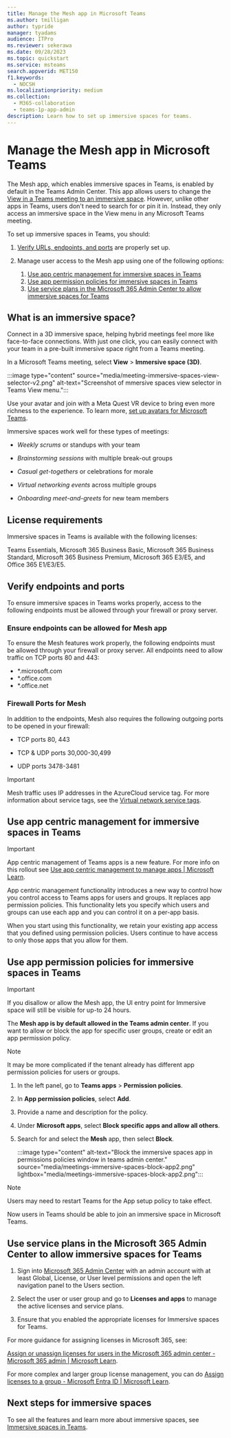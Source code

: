```yaml
---
title: Manage the Mesh app in Microsoft Teams
ms.author: tmilligan
author: typride
manager: tyadams
audience: ITPro
ms.reviewer: sekerawa
ms.date: 09/28/2023
ms.topic: quickstart
ms.service: msteams
search.appverid: MET150
f1.keywords: 
  - NOCSH
ms.localizationpriority: medium
ms.collection: 
  - M365-collaboration
  - teams-1p-app-admin
description: Learn how to set up immersive spaces for teams.
---
```



# Manage the Mesh app in Microsoft Teams

The Mesh app, which enables immersive spaces in Teams, is enabled by default in the Teams Admin Center. This app allows users to change the [View in a Teams meeting to an immersive space](https://support.microsoft.com/en-us/office/get-started-with-immersive-spaces-in-microsoft-teams-4a6182f8-0f43-4c24-bb66-ef229fa221d8). However, unlike other apps in Teams, users don't need to search for or pin it in. Instead, they only access an immersive space in the View menu in any Microsoft Teams meeting.

To set up immersive spaces in Teams, you should:

1. [Verify URLs, endpoints, and ports](#verify-endpoints-and-ports) are properly set up.

1. Manage user access to the Mesh app using one of the following options:
    1. [Use app centric management for immersive spaces in Teams](#use-app-centric-management-for-immersive-spaces-in-teams)
    1. [Use app permission policies for immersive spaces in Teams](#use-app-permission-policies-for-immersive-spaces-in-teams)
    1. [Use service plans in the Microsoft 365 Admin Center to allow immersive spaces for Teams](#use-service-plans-in-the-microsoft-365-admin-center-to-allow-immersive-spaces-for-teams)

## What is an immersive space?

Connect in a 3D immersive space, helping hybrid meetings feel more like face-to-face connections. With just one click, you can easily connect with your team in a pre-built immersive space right from a Teams meeting.

In a Microsoft Teams meeting, select **View** > **Immersive space (3D)**.

:::image type="content" source="media/meeting-immersive-spaces-view-selector-v2.png" alt-text="Screenshot of mmersive spaces view selector in Teams View menu.":::

Use your avatar and join with a Meta Quest VR device to bring even more richness to the experience.  To learn more, [set up avatars for Microsoft Teams](meeting-avatars.md).

Immersive spaces work well for these types of meetings:

- *Weekly scrums* or standups with your team

- *Brainstorming sessions* with multiple break-out groups

- *Casual get-togethers* or celebrations for morale

- *Virtual networking events* across multiple groups

- *Onboarding meet-and-greets* for new team members

## License requirements

Immersive spaces in Teams is available with the following licenses:

Teams Essentials, Microsoft 365 Business Basic, Microsoft 365 Business Standard, Microsoft 365 Business Premium, Microsoft 365 E3/E5, and Office 365 E1/E3/E5.

## Verify endpoints and ports

To ensure immersive spaces in Teams works properly, access to the following endpoints must be allowed through your firewall or proxy server.

### Ensure endpoints can be allowed for Mesh app

To ensure the Mesh features work properly, the following endpoints must be allowed through your firewall or proxy server. All endpoints need to allow traffic on TCP ports 80 and 443:

- *.microsoft.com
- *.office.com
- *.office.net

### Firewall Ports for Mesh

In addition to the endpoints, Mesh also requires the following outgoing ports to be opened in your firewall:

- TCP ports 80, 443

- TCP & UDP ports 30,000-30,499

- UDP ports 3478-3481

> [!IMPORTANT]
>Mesh traffic uses IP addresses in the AzureCloud service tag.
>For more information about service tags, see the [Virtual network service tags](/azure/virtual-network/service-tags-overview).

## Use app centric management for immersive spaces in Teams

> [!IMPORTANT]
> App centric management of Teams apps is a new feature. For more info on this rollout see [Use app centric management to manage apps | Microsoft Learn](app-centric-management.md).

App centric management functionality introduces a new way to control how you control access to Teams apps for users and groups. It replaces app permission policies. This functionality lets you specify which users and groups can use each app and you can control it on a per-app basis.

When you start using this functionality, we retain your existing app access that you defined using permission policies. Users continue to have access to only those apps that you allow for them.

## Use app permission policies for immersive spaces in Teams

> [!IMPORTANT]
> If you disallow or allow the Mesh app, the UI entry point for Immersive space will still be visible for up-to 24 hours.

The **Mesh app is by default allowed in the Teams admin center**. If you want to allow or block the app for specific user groups, create or edit an app permission policy.

> [!NOTE]
> It may be more complicated if the tenant already has different app permission policies for users or groups.

1. In the left panel, go to **Teams apps** > **Permission policies**.
1. In **App permission policies**, select **Add**.
1. Provide a name and description for the policy.
1. Under **Microsoft apps**, select **Block specific apps and allow all others**.
1. Search for and select the **Mesh** app, then select **Block**.

    :::image type="content" alt-text="Block the immersive spaces app in permissions policies window in teams admin center." source="media/meetings-immersive-spaces-block-app2.png" lightbox="media/meetings-immersive-spaces-block-app2.png":::

> [!NOTE]
> Users may need to restart Teams for the App setup policy to take effect.

Now users in Teams should be able to join an immersive space in Microsoft Teams.

## Use service plans in the Microsoft 365 Admin Center to allow immersive spaces for Teams

1. Sign into [Microsoft 365 Admin Center](https://admin.microsoft.com/) with an admin account with at least Global, License, or User level permissions and open the left navigation panel to the Users section.

1. Select the user or user group and go to **Licenses and apps** to manage the active licenses and service plans.

1. Ensure that you enabled the appropriate licenses for Immersive spaces for Teams.

For more guidance for assigning licenses in Microsoft 365, see:

[Assign or unassign licenses for users in the Microsoft 365 admin center - Microsoft 365 admin | Microsoft Learn](/microsoft-365/admin/manage/assign-licenses-to-users).

For more complex and larger group license management, you can do [Assign licenses to a group - Microsoft Entra ID | Microsoft Learn](/entra/identity/users/licensing-groups-assign).

## Next steps for immersive spaces

To see all the features and learn more about immersive spaces, see [Immersive spaces in Teams](https://aka.ms/immersivespacesdocs).
